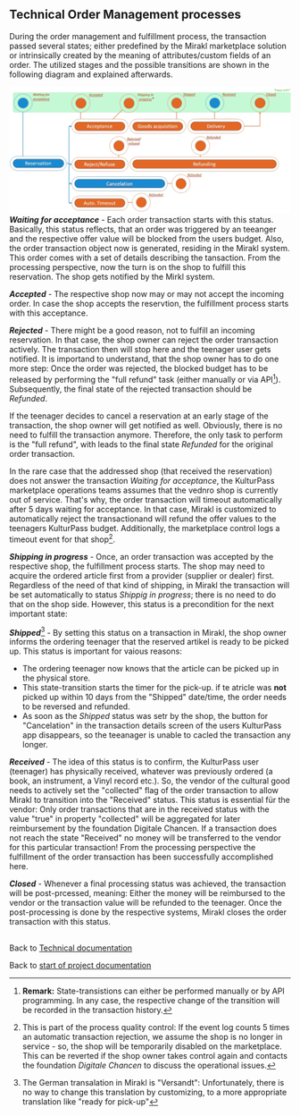 ## Technical Order Management processes

During the order management and fulfillment process, the transaction passed several states; either predefined by the Mirakl marketplace solution or intrinsically created by the meaning of attributes/custom fields of an order. The utilized stages and the possible transitions are shown in the following diagram and explained afterwards.
<!-- hier Bilder und Beschreibung des Order management und Teile der API doku einfügen -->
![State-transition diagram of KulturPass order transactions in Mirakl](../images/technical-Mirakl-state-transitions.jpg)
**_Waiting for acceptance_** - Each order transaction starts with this status. Basically, this status reflects, that an order was triggered by an teeanger and the respective offer value will be blocked from the users budget. Also, the order transaction object now is generated, residing in the Mirakl system. This order comes with a set of details describing the tansaction. From the processing perspective, now the turn is on the shop to fulfill this reservation. The shop gets notified by the Mirkl system.

**_Accepted_** - The respective shop now may or may not accept the incoming order. In case the shop accepts the reservtion, the fulfillment process starts with this acceptance.

**_Rejected_** - There might be a good reason, not to fulfill an incoming reservation. In that case, the shop owner can reject the order transaction actively. The transaction then will stop here and the teenager user gets notified. It is importand to understand, that the shop owner has to do one more step: Once the order was rejected, the blocked budget has to be released by performing the "full refund" task (either manually or via API[^1]). Subsequently, the final state of the rejected transaction should be _Refunded_.

If the teenager decides to cancel a reservation at an early stage of the transaction, the shop owner will get notified as well. Obviously, there is no need to fulfill the transaction anymore. Therefore, the only task to perform is the "full refund", with leads to the final state _Refunded_ for the original order transaction.

In the rare case that the addressed shop (that received the reservation) does not answer the transaction _Waiting for acceptance_, the KulturPass marketplace operations teams assumes that the vednro shop is currently out of service. That's why, 
the order transaction will timeout automatically after 5 days waiting for acceptance. In that case, Mirakl is customized to automatically reject the transactionand will  refund the offer values to the teenagers KulturPass budget. Additionally, the marketplace control logs a timeout event for that shop[^2]. 

**_Shipping in progress_** - Once, an order transaction was accepted by the respective shop, the fulfillment process starts. The shop may need to acquire the ordered article first from a provider (supplier or dealer) first. Regardless of the need of that kind of shipping, in Mirakl the transaction will be set automatically to status _Shippig in progress_; there is no need to do that on the shop side. However, this status is a precondition for the next important state:

**_Shipped_**[^3] - By setting this status on a transaction in Mirakl, the shop owner informs the ordering teenager that the reserved artikel is ready to be picked up. This status is important for vaious reasons:
- The ordering teenager now knows that the article can be picked up in the physical store.
- This state-transition starts the timer for the pick-up. if te atricle was **not** picked up within 10 days from the "Shipped" date/time, the order needs to be reversed and refunded.
- As soon as the _Shipped_ status was setr by the shop, the button for "Cancelation" in the transaction details screen of the users KulturPass app disappears, so the teeanager is unable to cacled the transaction any longer.  

**_Received_** - The idea of this status is to confirm, the KulturPass user (teenager) has physically received, whatever was previously ordered (a book, an instrument, a Vinyl record etc.). So, the vendor of the cultural good needs to actively set the "collected" flag of the order transaction to allow Mirakl to transition into the "Received" status. This status is essential für the vendor: Only order transactions that are in the received status with the value "true" in property "collected" will be aggregated for later reimbursement by the foundation Digitale Chancen. If a transaction does not reach the state "Received" no money will be transferred to the vendor for this particular transaction!
From the processing perspective the fulfillment of the order transaction has been successfully accomplished here. 

**_Closed_** - Whenever a final processing status was achieved, the transaction will be post-prcessed, meaning: Either the money will be reimbursed to the vendor or the transaction value will be refunded to the teenager. Once the post-processing is done by the respective systems, Mirakl closes the order transaction with this status. 

##
Back to [Technical documentation](README.md)

Back to [start of project documentation](../README.md)

[^1]: **Remark:** State-transistions can either be performed manually or by API programming. In any case, the respective change of the transition will be recorded in the transaction history.
[^2]: This is part of the process quality control: If the event log counts 5 times an automatic transaction rejection, we assume the shop is no longer in service - so, the shop will be temporarily disabled on the marketplace. This can be reverted if the shop owner takes control again and contacts the foundation _Digitale Chancen_ to discuss the operational issues.
[^3]: The German transalation in Mirakl is "Versandt": Unfortunately, there is no way to change this translation by customizing,  to a more appropriate translation like "ready for pick-up"

